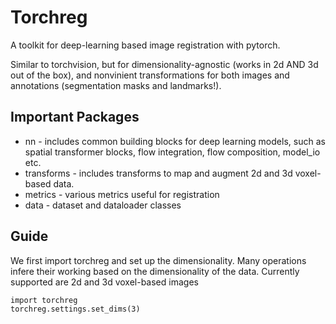 # Torchreg

A toolkit for deep-learning based image registration with pytorch.

Similar to torchvision, but for dimensionality-agnostic (works in 2d AND 3d out of the box), and nonvinient transformations for both images and annotations (segmentation masks and landmarks!).

## Important Packages

- nn - includes common building blocks for deep learning models, such as spatial transformer blocks, flow integration, flow composition, model_io etc.
- transforms - includes transforms to map and augment 2d and 3d voxel-based data.
- metrics - various metrics useful for registration
- data - dataset and dataloader classes

## Guide

We first import torchreg and set up the dimensionality. Many operations infere their working based on the dimensionality of the data. Currently supported are 2d and 3d voxel-based images

```
import torchreg
torchreg.settings.set_dims(3)
```